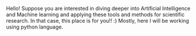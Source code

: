 Hello!
Suppose you are interested in diving deeper into Artificial Intelligence and Machine learning and applying these tools and methods for scientific research. 
In that case, this place is for you!! :)
Mostly, here I will be working using python language.
